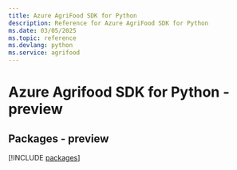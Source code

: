 ```yaml
---
title: Azure AgriFood SDK for Python
description: Reference for Azure AgriFood SDK for Python
ms.date: 03/05/2025
ms.topic: reference
ms.devlang: python
ms.service: agrifood
---
```

# Azure Agrifood SDK for Python - preview
## Packages - preview
[!INCLUDE [packages](agrifood-index.md)]